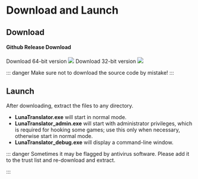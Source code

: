 # Download and Launch

## Download

#### Github Release Download

Download 64-bit version <a href="https://github.com/HIllya51/LunaTranslator/releases/latest/download/LunaTranslator.zip" target="_blank"><img src="https://img.shields.io/badge/download_64bit-blue"/></a> Download 32-bit version <a href="https://github.com/HIllya51/LunaTranslator/releases/latest/download/LunaTranslator_x86.zip" target="_blank"><img src="https://img.shields.io/badge/download_32bit-blue"/></a>

::: danger
Make sure not to download the source code by mistake!
:::

## Launch

After downloading, extract the files to any directory.

- **LunaTranslator.exe** will start in normal mode.
- **LunaTranslator_admin.exe** will start with administrator privileges, which is required for hooking some games; use this only when necessary, otherwise start in normal mode.
- **LunaTranslator_debug.exe** will display a command-line window.


::: danger
Sometimes it may be flagged by antivirus software. Please add it to the trust list and re-download and extract.

:::